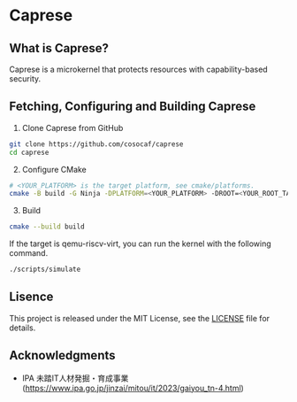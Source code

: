 # Caprese

## What is Caprese?

Caprese is a microkernel that protects resources with capability-based security.

## Fetching, Configuring and Building Caprese

1. Clone Caprese from GitHub
```sh
git clone https://github.com/cosocaf/caprese
cd caprese
```

2. Configure CMake
```sh
# <YOUR_PLATFORM> is the target platform, see cmake/platforms.
cmake -B build -G Ninja -DPLATFORM=<YOUR_PLATFORM> -DROOT=<YOUR_ROOT_TARGET_DIR>
```

3. Build
```sh
cmake --build build
```

If the target is qemu-riscv-virt, you can run the kernel with the following command.
```sh
./scripts/simulate
```

## Lisence

This project is released under the MIT License, see the [LICENSE](./LICENSE) file for details.

## Acknowledgments

- IPA 未踏IT人材発掘・育成事業 (<https://www.ipa.go.jp/jinzai/mitou/it/2023/gaiyou_tn-4.html>)
